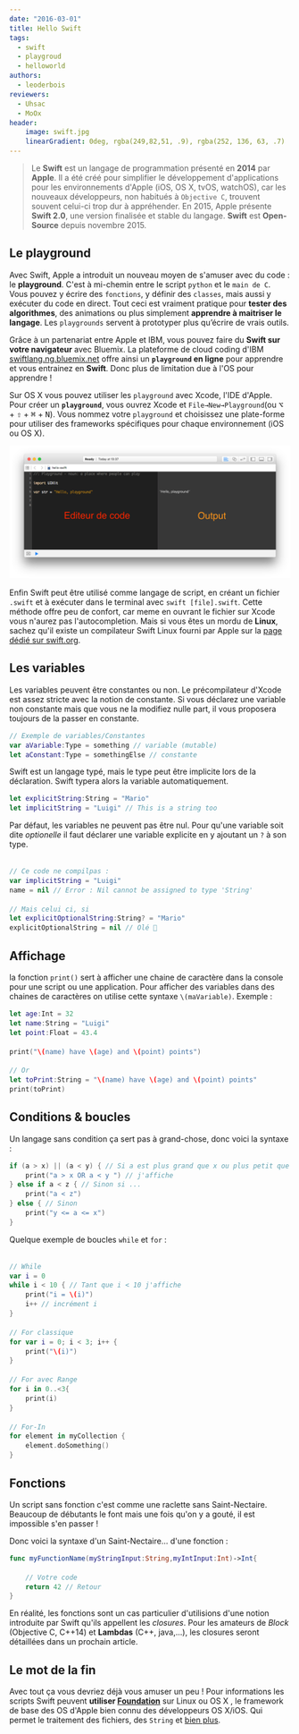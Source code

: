```yaml
---
date: "2016-03-01"
title: Hello Swift
tags:
  - swift
  - playgroud
  - helloworld
authors:
  - leoderbois
reviewers:
  - Uhsac
  - MoOx
header:
    image: swift.jpg
    linearGradient: 0deg, rgba(249,82,51, .9), rgba(252, 136, 63, .7)
---
```

> Le **Swift** est un langage de programmation présenté en **2014** par
**Apple**. Il a été créé pour simplifier le développement d'applications pour
les environnements d'Apple (iOS, OS X, tvOS, watchOS), car les nouveaux
développeurs,  non habitués à `Objective C`, trouvent souvent celui-ci  trop dur
à appréhender. En 2015, Apple présente **Swift 2.0**, une version finalisée et
stable du langage. **Swift** est **Open-Source** depuis novembre 2015.

## Le playground

Avec Swift, Apple a introduit un nouveau moyen de s'amuser avec du code : le
**playground**. C'est à mi-chemin entre le script `python` et le `main de C`.
Vous pouvez y écrire des `fonctions`, y définir des `classes`, mais aussi y
exécuter du code en direct. Tout ceci est vraiment pratique pour **tester des
algorithmes**, des animations ou plus simplement **apprendre à maitriser le
langage**. Les `playgrounds` servent à prototyper plus qu’écrire de vrais
outils.

Grâce à un partenariat entre Apple et IBM,  vous pouvez faire du **Swift sur
votre navigateur** avec Bluemix. La plateforme de cloud coding d'IBM
[swiftlang.ng.bluemix.net](swiftlang.ng.bluemix.net) offre ainsi un
**`playground` en ligne** pour apprendre et vous entrainez en **Swift**. Donc
plus de limitation due à l'OS pour apprendre !

Sur OS X vous pouvez utiliser les `playground` avec Xcode, l'IDE d'Apple. Pour
créer un  **`playground`**,  vous ouvrez Xcode et `File→New→Playground`(ou
<kbd>⌥</kbd> + <kbd>⇧</kbd> + <kbd>⌘</kbd> + <kbd>N</kbd>). Vous nommez votre
`playground` et choisissez une plate-forme pour utiliser des frameworks
spécifiques pour chaque environnement (iOS ou OS X).

![Playground](./playground.png)

Enfin Swift peut être utilisé comme langage de script, en créant un fichier
`.swift` et à exécuter dans le terminal avec `swift [file].swift`. Cette méthode
offre peu de confort, car meme en ouvrant le fichier sur Xcode vous n'aurez pas
l'autocompletion. Mais si vous êtes un mordu de **Linux**, sachez qu'il existe
un compilateur Swift Linux fourni par Apple sur la [page dédié sur
swift.org](https://swift.org/download/#linux).

## Les variables

Les variables peuvent être constantes ou non. Le précompilateur d'Xcode est
assez stricte avec la notion de constante. Si vous déclarez une variable non
constante mais que vous ne la modifiez nulle part, il vous proposera toujours de
la passer en constante.

```swift
// Exemple de variables/Constantes
var aVariable:Type = something // variable (mutable)
let aConstant:Type = somethingElse // constante
```

Swift est un langage typé, mais le type peut être implicite lors de la
déclaration. Swift typera alors la variable automatiquement.

```swift
let explicitString:String = "Mario"
let implicitString = "Luigi" // This is a string too
```

Par défaut, les variables ne peuvent pas être nul. Pour qu'une variable soit
dite *optionelle* il faut déclarer une variable explicite en y ajoutant un `?` à
son type.

```swift

// Ce code ne compilpas :
var implicitString = "Luigi"
name = nil // Error : Nil cannot be assigned to type 'String'

// Mais celui ci, si
let explicitOptionalString:String? = "Mario"
explicitOptionalString = nil // Olé 💃
```

## Affichage

la fonction `print()` sert à afficher une chaine de caractère dans la console
pour une script ou une application. Pour afficher des variables dans des chaines
de caractères on utilise cette syntaxe `\(maVariable)`.   Exemple :

```swift
let age:Int = 32
let name:String = "Luigi"
let point:Float = 43.4

print("\(name) have \(age) and \(point) points")

// Or
let toPrint:String = "\(name) have \(age) and \(point) points"
print(toPrint)
```

## Conditions & boucles

Un langage sans condition ça sert pas à grand-chose, donc voici la syntaxe :

```swift
if (a > x) || (a < y) { // Si a est plus grand que x ou plus petit que y
    print("a > x OR a < y ") // j'affiche
} else if a < z { // Sinon si ...
    print("a < z")
} else { // Sinon
    print("y <= a <= x")
}
```

Quelque exemple de boucles `while` et `for` :

```swift

// While
var i = 0
while i < 10 { // Tant que i < 10 j'affiche
    print("i = \(i)")
    i++ // incrément i
}

// For classique
for var i = 0; i < 3; i++ {
    print("\(i)")
}

// For avec Range
for i in 0..<3{
    print(i)
}

// For-In
for element in myCollection {
    element.doSomething()
}
```

## Fonctions

Un script sans fonction c'est comme une raclette sans Saint-Nectaire. Beaucoup
de débutants le font mais une fois qu'on y a gouté, il est impossible s'en
passer !

Donc voici la syntaxe d'un Saint-Nectaire... d'une fonction :

```swift
func myFunctionName(myStringInput:String,myIntInput:Int)->Int{

    // Votre code
    return 42 // Retour
}
```

En réalité, les fonctions sont un cas particulier d'utilisions d'une notion
introduite par Swift qu'ils appellent les *closures*. Pour les amateurs de
*Block* (Objective C, C++14) et  **Lambdas** (C++, java,...), les closures
seront détaillées dans un prochain article.

## Le mot de la fin

Avec tout ça vous devriez déjà vous amuser un peu !
Pour informations les scripts Swift peuvent **utiliser [Foundation](https://developer.apple.com/library/mac/documentation/Cocoa/Reference/Foundation/ObjC_classic/)**
sur Linux ou OS X , le framework de base des OS d'Apple bien connu des
développeurs OS X/iOS. Qui permet le traitement des fichiers, des `String` et
[bien plus](https://developer.apple.com/library/mac/documentation/Cocoa/Reference/Foundation/ObjC_classic/).
